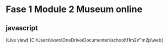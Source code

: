 # Fase 1 Module 2 Museum online
## javascript

(Live view) [C:\Users\ivaro\OneDrive\Documenten\school\f1m2\f1m2js\web]